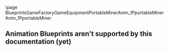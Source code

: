 \page BlueprintsGameFactoryGameEquipmentPortableMinerAnim_1PportableMiner Anim_1PportableMiner
## Animation Blueprints aren't supported by this documentation (yet)
